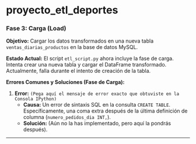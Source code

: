 # proyecto_etl_deportes
### Fase 3: Carga (Load)

**Objetivo:** Cargar los datos transformados en una nueva tabla `ventas_diarias_productos` en la base de datos MySQL.

**Estado Actual:**
El script `etl_script.py` ahora incluye la fase de carga. Intenta crear una nueva tabla y cargar el DataFrame transformado.
Actualmente, falla durante el intento de creación de la tabla.

**Errores Comunes y Soluciones (Fase de Carga):**

1.  **Error:** `(Pega aquí el mensaje de error exacto que obtuviste en la Consola IPython)`
    * **Causa:** Un error de sintaxis SQL en la consulta `CREATE TABLE`. Específicamente, una coma extra después de la última definición de columna (`numero_pedidos_dia INT,`).
    * **Solución:** (Aún no la has implementado, pero aquí la pondrás después).

---
